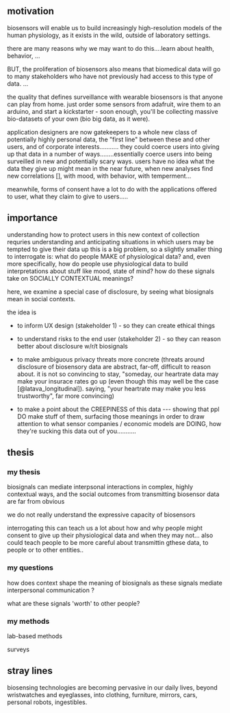 
<!-- specs:
	thesis
	motivation
	justification of importance
 -->


## motivation

<!-- biosensing on the rise -->
biosensors will enable us to build increasingly high-resolution models of the human physiology, as it exists in the wild, outside of laboratory settings.

<!-- opportunities -->
there are many reasons why we may want to do this....learn about health, behavior, ... 

<!-- risks -->
BUT, the proliferation of biosensors also means that biomedical data will go to many stakeholders who have not previously had access to this type of data. ...

<!-- low barrier to entry w surveillance -->
the quality that defines surveillance with wearable biosensors is that anyone can play from home. just order some sensors from adafruit, wire them to an arduino, and start a kickstarter - soon enough, you'll be collecting massive bio-datasets of your own (bio big data, as it were).

<!-- onus on the appication designers -->
application designers are now gatekeepers to a whole new class of potentially highly personal data, the "first line" between these and other users, and of corporate interests........... they could coerce users into giving up that data in a number of ways........essentially coerce users into being surveilled in new and potentially scary ways. users have no idea what the data they give up might mean in the near future, when new analyses find new correlations [], with mood, with behavior, with temperment...

meanwhile, forms of consent have a lot to do with the applications offered to user, what they claim to give to users.....

## importance

understanding how to protect users in this new context of collection requries understanding and anticipating situations in which users may be tempted to give their data up
this is a big problem, so a slightly smaller thing to interrogate is: what do people MAKE of physiological data? 
and, even more specifically, 
how do people use physiological data to build interpretations about stuff like mood, state of mind?
how do these signals take on SOCIALLY CONTEXTUAL meanings?

here, we examine a special case of disclosure, by seeing what biosignals mean in social contexts.

<!-- importance: STAKEHOLDERS -->
the idea is 

- to inform UX design (stakeholder 1) - so they can create ethical things

- to understand risks to the end user (stakeholder 2) - so they can reason better about disclosure w/r/t biosignals

- to make ambiguous privacy threats more concrete (threats around disclosure of biosensory data are abstract, far-off, difficult to reason about. it is not so convincing to stay, "someday, our heartrate data may make your insurace rates go up (even though this may well be the case [@latava_longitudinal]). saying, "your heartrate may make you less trustworthy", far more convincing)

- to make a point about the CREEPINESS of this data --- showing that ppl DO make stuff of them, surfacing those meanings in order to draw attention to what sensor companies / economic models are DOING, how they're sucking this data out of you...........

## thesis

### my thesis

biosignals can mediate interpsonal interactions in complex, highly contextual ways, and the social outcomes from transmitting biosensor data are far from obvious

we do not really understand the expressive capacity of biosensors

interrogating this can teach us a lot about how and why people might consent to give up their physiological data
and when they may not...
also could teach people to be more careful about transmittin gthese data, to people or to other entities..

### my questions

how does context shape the meaning of biosignals
as these signals mediate interpersonal communication
?

what are these signals 'worth' to other people?

### my methods

lab-based methods

surveys



<!-- this is an opportunity and a challenge, for ux designers -->
<!-- for users, its an opportunity and a privacy/security challenge -->

<!-- contest surveillance -->
<!-- raise some alarms -->









## stray lines

biosensing technologies are becoming pervasive in our daily lives, beyond wristwatches and eyeglasses, into clothing, furniture, mirrors, cars, personal robots, ingestibles.
